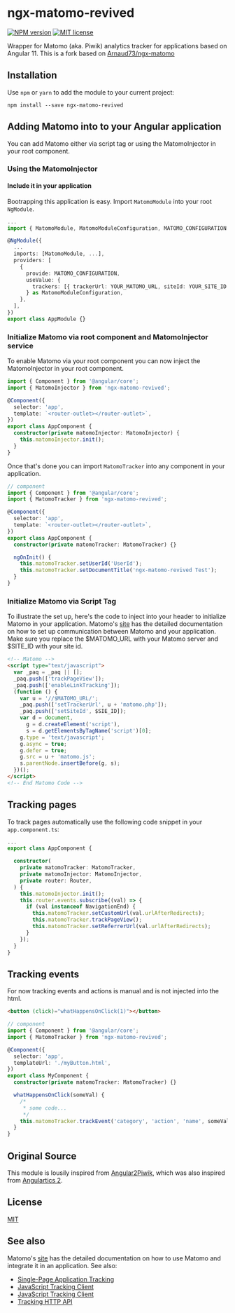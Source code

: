 # ngx-matomo-revived

[![NPM version](https://img.shields.io/npm/v/ngx-matomo-revived.svg)](https://www.npmjs.com/package/ngx-matomo-revived)
[![MIT license](http://img.shields.io/badge/license-MIT-brightgreen.svg)](http://opensource.org/licenses/MIT)

Wrapper for Matomo (aka. Piwik) analytics tracker for applications based on Angular 11.
This is a fork based on [Arnaud73/ngx-matomo](https://github.com/Arnaud73/ngx-matomo)

## Installation

Use `npm` or `yarn` to add the module to your current project:

```
npm install --save ngx-matomo-revived
```

## Adding Matomo into to your Angular application

You can add Matomo either via script tag or using the MatomoInjector in your root component.

### Using the MatomoInjector

#### Include it in your application

Bootrapping this application is easy. Import `MatomoModule` into your root `NgModule`.

```ts
...
import { MatomoModule, MatomoModuleConfiguration, MATOMO_CONFIGURATION } from 'ngx-matomo-revived';

@NgModule({
  ...
  imports: [MatomoModule, ...],
  providers: [
    {
      provide: MATOMO_CONFIGURATION,
      useValue: {
        trackers: [{ trackerUrl: YOUR_MATOMO_URL, siteId: YOUR_SITE_ID }],
      } as MatomoModuleConfiguration,
    },
  ],
})
export class AppModule {}
```

### Initialize Matomo via root component and MatomoInjector service

To enable Matomo via your root component you can now inject the MatomoInjector in your root component.

```ts
import { Component } from '@angular/core';
import { MatomoInjector } from 'ngx-matomo-revived';

@Component({
  selector: 'app',
  template: `<router-outlet></router-outlet>`,
})
export class AppComponent {
  constructor(private matomoInjector: MatomoInjector) {
    this.matomoInjector.init();
  }
}
```

Once that's done you can import `MatomoTracker` into any component in your application.

```ts
// component
import { Component } from '@angular/core';
import { MatomoTracker } from 'ngx-matomo-revived';

@Component({
  selector: 'app',
  template: `<router-outlet></router-outlet>`,
})
export class AppComponent {
  constructor(private matomoTracker: MatomoTracker) {}

  ngOnInit() {
    this.matomoTracker.setUserId('UserId');
    this.matomoTracker.setDocumentTitle('ngx-matomo-revived Test');
  }
}
```

### Initialize Matomo via Script Tag

To illustrate the set up, here's the code to inject into your header to initialize Matomo in your application. Matomo's [site](https://developer.matomo.org/guides/tracking-javascript-guide) has the detailed documentation on how to set up communication between Matomo and your application.
Make sure you replace the $MATOMO_URL with your Matomo server and $SITE_ID with your site id.

```html
<!-- Matomo -->
<script type="text/javascript">
  var _paq = _paq || [];
  _paq.push(['trackPageView']);
  _paq.push(['enableLinkTracking']);
  (function () {
    var u = '//$MATOMO_URL/';
    _paq.push(['setTrackerUrl', u + 'matomo.php']);
    _paq.push(['setSiteId', $SIE_ID]);
    var d = document,
      g = d.createElement('script'),
      s = d.getElementsByTagName('script')[0];
    g.type = 'text/javascript';
    g.async = true;
    g.defer = true;
    g.src = u + 'matomo.js';
    s.parentNode.insertBefore(g, s);
  })();
</script>
<!-- End Matomo Code -->
```

## Tracking pages

To track pages automatically use the following code snippet in your `app.component.ts`:

```ts
...
export class AppComponent {

  constructor(
    private matomoTracker: MatomoTracker,
    private matomoInjector: MatomoInjector,
    private router: Router,
  ) {
    this.matomoInjector.init();
    this.router.events.subscribe((val) => {
      if (val instanceof NavigationEnd) {
        this.matomoTracker.setCustomUrl(val.urlAfterRedirects);
        this.matomoTracker.trackPageView();
        this.matomoTracker.setReferrerUrl(val.urlAfterRedirects);
      }
    });
  }
}
```

## Tracking events

For now tracking events and actions is manual and is not injected into the html.

```html
<button (click)="whatHappensOnClick(1)"></button>
```

```ts
// component
import { Component } from '@angular/core';
import { MatomoTracker } from 'ngx-matomo-revived';

@Component({
  selector: 'app',
  templateUrl: './myButton.html',
})
export class MyComponent {
  constructor(private matomoTracker: MatomoTracker) {}

  whatHappensOnClick(someVal) {
    /*
     * some code...
     */
    this.matomoTracker.trackEvent('category', 'action', 'name', someVal);
  }
}
```

## Original Source

This module is lousily inspired from [Angular2Piwik](https://github.com/awronka/Angular2Piwik), which was also inspired from [Angulartics 2](https://github.com/angulartics/angulartics2).

## License

[MIT](LICENSE)

## See also

Matomo's [site](https://developer.matomo.org/) has the detailed documentation on how to use Matomo and integrate it in an application.
See also:

- [Single-Page Application Tracking](https://developer.matomo.org/guides/spa-tracking)
- [JavaScript Tracking Client](https://developer.matomo.org/guides/tracking-javascript-guide)
- [JavaScript Tracking Client](https://developer.matomo.org/api-reference/tracking-javascript)
- [Tracking HTTP API](https://developer.matomo.org/api-reference/tracking-api)
